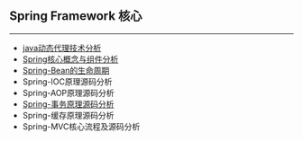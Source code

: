 ## Spring Framework 核心

***

- [java动态代理技术分析](docs/spring/java动态代理技术分析.md)
- [Spring核心概念与组件分析](docs/spring/Spring核心概念与组件分析.md)
- [Spring-Bean的生命周期](docs/spring/SpringBean的生命周期.md)
- Spring-IOC原理源码分析
- Spring-AOP原理源码分析
- [Spring-事务原理源码分析](docs/spring/Spring事务原理及源码分析.md)
- Spring-缓存原理源码分析
- Spring-MVC核心流程及源码分析